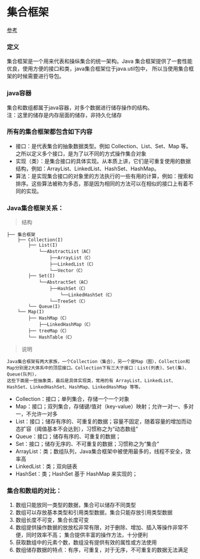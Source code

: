# 集合框架 

[参考](https://blog.csdn.net/feiyanaffection/article/details/81394745)

### 定义
集合框架是一个用来代表和操纵集合的统一架构。Java 集合框架提供了一套性能优良，使用方便的接口和类，java集合框架位于java.util包中，
所以当使用集合框架的时候需要进行导包。

### java容器
集合和数组都属于java容器，对多个数据进行储存操作的结构。  
注：这里的储存是内存层面的储存，非持久化储存

### 所有的集合框架都包含如下内容
* 接口：是代表集合的抽象数据类型。例如 Collection、List、Set、Map 等。之所以定义多个接口，是为了以不同的方式操作集合对象
* 实现（类）：是集合接口的具体实现。从本质上讲，它们是可重复使用的数据结构，例如：ArrayList、LinkedList、HashSet、HashMap。
* 算法：是实现集合接口的对象里的方法执行的一些有用的计算，例如：搜索和排序。这些算法被称为多态，那是因为相同的方法可以在相似的接口上有着不同的实现。

### Java集合框架关系：
> 结构
```
├── 集合框架
    ├── Collection(I)
        ├── List(I)
            └──AbstractList（AC）
                ├──ArrayList（C）   
                ├──LinkedList（C）    
                └──Vector（C）       
        ├── Set(I)
            └──AbstractSet（AC）
                ├──HashSet（C）     
                    └──LinkedHashSet（C）   
                └──TreeSet（C）   
        └── Queue(I)
    └── Map(I)
        ├── HashMap（C）
            ├──LinkedHashMap（C）   
        ├── treeMap（C）    
        └── HashTable（C）
```
> 说明
    
    Java集合框架有两大家族，一个Collection（集合），另一个是Map（图），Collection和Map分别是2大体系中的顶层接口。Collection下有三大子接口：List(列表)、Set(集)、Queue(队列)，
    这些下面是一些抽象类，最后是具体实现类，常用的有 ArrayList、LinkedList、HashSet、LinkedHashSet、HashMap、LinkedHashMap 等等。
    
* Collection：接口；单列集合，存储一个一个对象
* Map：接口；双列集合，存储键/值对（key-value）映射；允许一对一、多对一，不允许一对多
* List：接口；储存有序的、可重复的数据；容量不固定，随着容量的增加而动态扩容（阈值基本不会达到），习惯称之为“动态数组”
* Queue：接口；储存有序的、可重复的数据；
* Set：接口；储存无序的、不可重复的数据；习惯称之为“集合”
* ArrayList：类；数组队列，Java集合框架中被使用最多的，线程不安全，效率高
* LinkedList：类；双向链表
* HashSet：类；HashSet 基于 HashMap 来实现的；

### 集合和数组的对比：
1. 数组只能放同一类型的数据，集合可以储存不同类型
2. 数组可以存放基本类型和引用类型数据，集合只能存放引用类型数据
3. 数组长度不可变，集合长度可变
4. 数组提供操作数据的放放松非常有限，对于删除、增加、插入等操作非常不便，同时效率不高；
   集合提供丰富的操作方法，十分便利
5. 获取数组中的元素个数，数组没有提供有效的属性或方法使用
6. 数组储存数据的特点：有序，可重复，对于无序，不可重复的数据无法满足